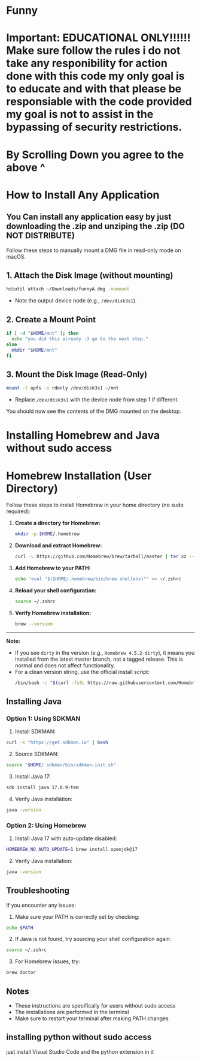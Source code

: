 # Funny

# Important: EDUCATIONAL ONLY!!!!!! Make sure follow the rules i do not take any responibility for action done with this code my only goal is to educate and with that please be responsiable with the code provided my goal is not to assist in the bypassing of security restrictions.
#
#
# By Scrolling Down you agree to the above ^
#
#
#
#
#



# How to Install Any Application

## You Can install any application easy by just downloading the .zip and unziping the .zip (DO NOT DISTRIBUTE)

Follow these steps to manually mount a DMG file in read-only mode on macOS.

## 1. Attach the Disk Image (without mounting)

```sh
hdiutil attach ~/Downloads/funnyA.dmg -nomount
```
- Note the output device node (e.g., `/dev/disk3s1`).

## 2. Create a Mount Point

```sh
if [ -d "$HOME/mnt" ]; then
  echo "you did this already :3 go to the next step."
else
  mkdir "$HOME/mnt"
fi
```

## 3. Mount the Disk Image (Read-Only)

```sh
mount -t apfs -o rdonly /dev/disk3s1 ~/mnt
```
- Replace `/dev/disk3s1` with the device node from step 1 if different.

You should now see the contents of the DMG mounted on the desktop.


# Installing Homebrew and Java without sudo access

# Homebrew Installation (User Directory)

Follow these steps to install Homebrew in your home directory (no sudo required):

1. **Create a directory for Homebrew:**
   ```sh
   mkdir -p $HOME/.homebrew
   ```

2. **Download and extract Homebrew:**
   ```sh
   curl -L https://github.com/Homebrew/brew/tarball/master | tar xz --strip 1 -C $HOME/.homebrew
   ```

3. **Add Homebrew to your PATH:**
   ```sh
   echo 'eval "$($HOME/.homebrew/bin/brew shellenv)"' >> ~/.zshrc
   ```

4. **Reload your shell configuration:**
   ```sh
   source ~/.zshrc
   ```

5. **Verify Homebrew installation:**
   ```sh
   brew --version
   ```

---

**Note:**
- If you see `dirty` in the version (e.g., `Homebrew 4.5.2-dirty`), it means you installed from the latest master branch, not a tagged release. This is normal and does not affect functionality.
- For a clean version string, use the official install script:
  ```sh
  /bin/bash -c "$(curl -fsSL https://raw.githubusercontent.com/Homebrew/install/HEAD/install.sh)"
  ```


## Installing Java

### Option 1: Using SDKMAN

1. Install SDKMAN:
```bash
curl -s "https://get.sdkman.io" | bash
```

2. Source SDKMAN:
```bash
source "$HOME/.sdkman/bin/sdkman-init.sh"
```

3. Install Java 17:
```bash
sdk install java 17.0.9-tem
```

4. Verify Java installation:
```bash
java -version
```

### Option 2: Using Homebrew

1. Install Java 17 with auto-update disabled:
```bash
HOMEBREW_NO_AUTO_UPDATE=1 brew install openjdk@17
```

2. Verify Java installation:
```bash
java -version
```

## Troubleshooting

If you encounter any issues:

1. Make sure your PATH is correctly set by checking:
```bash
echo $PATH
```

2. If Java is not found, try sourcing your shell configuration again:
```bash
source ~/.zshrc
```

3. For Homebrew issues, try:
```bash
brew doctor
```

## Notes

- These instructions are specifically for users without sudo access
- The installations are performed in the terminal
- Make sure to restart your terminal after making PATH changes


## installing python without sudo access
just install Visual Studio Code and the python extension in it

